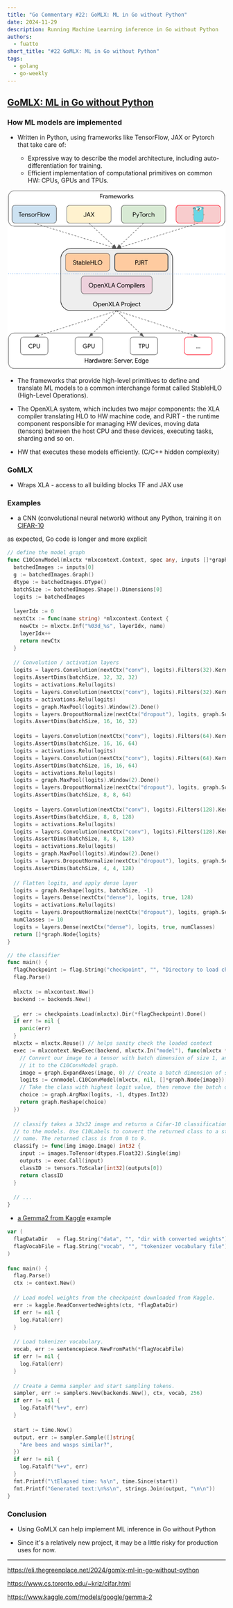 ```yaml
---
title: "Go Commentary #22: GoMLX: ML in Go without Python"
date: 2024-11-29
description: Running Machine Learning inference in Go without Python
authors:
  - fuatto
short_title: "#22 GoMLX: ML in Go without Python"
tags:
  - golang
  - go-weekly
---
```


## [GoMLX: ML in Go without Python](https://eli.thegreenplace.net/2024/gomlx-ml-in-go-without-python)

### How ML models are implemented

- Written in Python, using frameworks like TensorFlow, JAX or Pytorch that take care of:

  - Expressive way to describe the model architecture, including auto-differentiation for training.
  - Efficient implementation of computational primitives on common HW: CPUs, GPUs and TPUs.

![](assets/openxla-diagram-with-gopher.png)

- The frameworks that provide high-level primitives to define and translate ML models to a common interchange format called StableHLO (High-Level Operations).

- The OpenXLA system, which includes two major components: the XLA compiler translating HLO to HW machine code, and PJRT - the runtime component responsible for managing HW devices, moving data (tensors) between the host CPU and these devices, executing tasks, sharding and so on.

- HW that executes these models efficiently. (C/C++ hidden complexity)

### GoMLX

- Wraps XLA - access to all building blocks TF and JAX use

### Examples

- a CNN (convolutional neural network) without any Python, training it on [CIFAR-10](https://www.cs.toronto.edu/~kriz/cifar.html)

as expected, Go code is longer and more explicit
```go
// define the model graph
func C10ConvModel(mlxctx *mlxcontext.Context, spec any, inputs []*graph.Node) []*graph.Node {
  batchedImages := inputs[0]
  g := batchedImages.Graph()
  dtype := batchedImages.DType()
  batchSize := batchedImages.Shape().Dimensions[0]
  logits := batchedImages

  layerIdx := 0
  nextCtx := func(name string) *mlxcontext.Context {
    newCtx := mlxctx.Inf("%03d_%s", layerIdx, name)
    layerIdx++
    return newCtx
  }

  // Convolution / activation layers
  logits = layers.Convolution(nextCtx("conv"), logits).Filters(32).KernelSize(3).PadSame().Done()
  logits.AssertDims(batchSize, 32, 32, 32)
  logits = activations.Relu(logits)
  logits = layers.Convolution(nextCtx("conv"), logits).Filters(32).KernelSize(3).PadSame().Done()
  logits = activations.Relu(logits)
  logits = graph.MaxPool(logits).Window(2).Done()
  logits = layers.DropoutNormalize(nextCtx("dropout"), logits, graph.Scalar(g, dtype, 0.3), true)
  logits.AssertDims(batchSize, 16, 16, 32)

  logits = layers.Convolution(nextCtx("conv"), logits).Filters(64).KernelSize(3).PadSame().Done()
  logits.AssertDims(batchSize, 16, 16, 64)
  logits = activations.Relu(logits)
  logits = layers.Convolution(nextCtx("conv"), logits).Filters(64).KernelSize(3).PadSame().Done()
  logits.AssertDims(batchSize, 16, 16, 64)
  logits = activations.Relu(logits)
  logits = graph.MaxPool(logits).Window(2).Done()
  logits = layers.DropoutNormalize(nextCtx("dropout"), logits, graph.Scalar(g, dtype, 0.5), true)
  logits.AssertDims(batchSize, 8, 8, 64)

  logits = layers.Convolution(nextCtx("conv"), logits).Filters(128).KernelSize(3).PadSame().Done()
  logits.AssertDims(batchSize, 8, 8, 128)
  logits = activations.Relu(logits)
  logits = layers.Convolution(nextCtx("conv"), logits).Filters(128).KernelSize(3).PadSame().Done()
  logits.AssertDims(batchSize, 8, 8, 128)
  logits = activations.Relu(logits)
  logits = graph.MaxPool(logits).Window(2).Done()
  logits = layers.DropoutNormalize(nextCtx("dropout"), logits, graph.Scalar(g, dtype, 0.5), true)
  logits.AssertDims(batchSize, 4, 4, 128)

  // Flatten logits, and apply dense layer
  logits = graph.Reshape(logits, batchSize, -1)
  logits = layers.Dense(nextCtx("dense"), logits, true, 128)
  logits = activations.Relu(logits)
  logits = layers.DropoutNormalize(nextCtx("dropout"), logits, graph.Scalar(g, dtype, 0.5), true)
  numClasses := 10
  logits = layers.Dense(nextCtx("dense"), logits, true, numClasses)
  return []*graph.Node{logits}
}
```

```go
// the classifier
func main() {
  flagCheckpoint := flag.String("checkpoint", "", "Directory to load checkpoint from")
  flag.Parse()

  mlxctx := mlxcontext.New()
  backend := backends.New()

  _, err := checkpoints.Load(mlxctx).Dir(*flagCheckpoint).Done()
  if err != nil {
    panic(err)
  }
  mlxctx = mlxctx.Reuse() // helps sanity check the loaded context
  exec := mlxcontext.NewExec(backend, mlxctx.In("model"), func(mlxctx *mlxcontext.Context, image *graph.Node) *graph.Node {
    // Convert our image to a tensor with batch dimension of size 1, and pass
    // it to the C10ConvModel graph.
    image = graph.ExpandAxes(image, 0) // Create a batch dimension of size 1.
    logits := cnnmodel.C10ConvModel(mlxctx, nil, []*graph.Node{image})[0]
    // Take the class with highest logit value, then remove the batch dimension.
    choice := graph.ArgMax(logits, -1, dtypes.Int32)
    return graph.Reshape(choice)
  })

  // classify takes a 32x32 image and returns a Cifar-10 classification according
  // to the models. Use C10Labels to convert the returned class to a string
  // name. The returned class is from 0 to 9.
  classify := func(img image.Image) int32 {
    input := images.ToTensor(dtypes.Float32).Single(img)
    outputs := exec.Call(input)
    classID := tensors.ToScalar[int32](outputs[0])
    return classID
  }

  // ...
}
```

- [a Gemma2 from Kaggle](https://www.kaggle.com/models/google/gemma-2) example

```go
var (
  flagDataDir   = flag.String("data", "", "dir with converted weights")
  flagVocabFile = flag.String("vocab", "", "tokenizer vocabulary file")
)

func main() {
  flag.Parse()
  ctx := context.New()

  // Load model weights from the checkpoint downloaded from Kaggle.
  err := kaggle.ReadConvertedWeights(ctx, *flagDataDir)
  if err != nil {
    log.Fatal(err)
  }

  // Load tokenizer vocabulary.
  vocab, err := sentencepiece.NewFromPath(*flagVocabFile)
  if err != nil {
    log.Fatal(err)
  }

  // Create a Gemma sampler and start sampling tokens.
  sampler, err := samplers.New(backends.New(), ctx, vocab, 256)
  if err != nil {
    log.Fatalf("%+v", err)
  }

  start := time.Now()
  output, err := sampler.Sample([]string{
    "Are bees and wasps similar?",
  })
  if err != nil {
    log.Fatalf("%+v", err)
  }
  fmt.Printf("\tElapsed time: %s\n", time.Since(start))
  fmt.Printf("Generated text:\n%s\n", strings.Join(output, "\n\n"))
}
```

### Conclusion

- Using GoMLX can help implement ML inference in Go without Python

- Since it's a relatively new project, it may be a little risky for production uses for now.

---

https://eli.thegreenplace.net/2024/gomlx-ml-in-go-without-python

https://www.cs.toronto.edu/~kriz/cifar.html

https://www.kaggle.com/models/google/gemma-2
